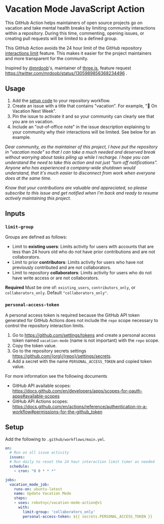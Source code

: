 # Vacation Mode JavaScript Action

This GitHub Action helps maintainers of open source projects go on vacation and take mental health breaks by limiting community interactions within a repository. During this time, commenting, opening issues, or creating pull requests will be limited to a defined group.

This GitHub Action avoids the 24 hour limit of the GitHub repository [interactions limit](https://docs.github.com/en/github/building-a-strong-community/limiting-interactions-in-your-repository) feature. This makes it easier for the project maintainers and more transparent for the community.

Inspired by [@mrdoob](https://github.com/mrdoob)'s, maintainer of [three.js](https://github.com/mrdoob/three.js), feature request https://twitter.com/mrdoob/status/1305989856368234496 .

## Usage

1. Add the [setup code](#setup) to your repository workflow.
1. Create an issue with a title that contains "vacation". For example, "🌴 On Vacation Next Week".
1. Pin the issue to activate it and so your community can clearly see that you are on vacation.
1. Include an "out-of-office note" in the issue description explaining to your community why their interactions will be limited. See below for an example.

_Dear community, as the maintainer of this project, I have put the repository in "vacation mode" so that I can take a much needed and deserved break without worrying about tasks piling up while I recharge. I hope you can understand the need to take this action and not just "turn off notifications". Anyone who has experienced a company-wide shutdown would understand, that it's much easier to disconnect from work when everyone does at the same time._

_Know that your contributions are valuable and appreciated, so please subscribe to this issue and get notified when I'm back and ready to resume actively maintaining this project._

## Inputs

### `limit-group`

Groups are defined as follows:
* Limit to **existing users**: Limits activity for users with accounts that are less than 24 hours old who do not have prior contributions and are not collaborators.
* Limit to prior **contributors**: Limits activity for users who have not previously contributed and are not collaborators.
* Limit to repository **collaborators**: Limits activity for users who do not have write access or are not collaborators.

**Required** Must be one of: `existing_users`, `contributors_only`, or `collaborators_only`. Default `"collaborators_only"`.

### `personal-access-token`

A personal access token is required because the GitHub API token generated for GitHub Actions does not include the `repo` scope necessary to control the repository interaction limits.

1. Go to https://github.com/settings/tokens and create a personal access token named `vacation-mode` (name is not important) with the `repo` scope.
1. Copy the token value.
1. Go to the repository secrets settings https://github.com/{org}/{repo}/settings/secrets.
1. Add a secret with the name `PERSONAL_ACCESS_TOKEN` and copied token value.

For more information see the following documents
* GitHub API available scopes: https://docs.github.com/en/developers/apps/scopes-for-oauth-apps#available-scopes
* GitHub API Actions scopes: https://docs.github.com/en/actions/reference/authentication-in-a-workflow#permissions-for-the-github_token

## Setup

Add the following to `.github/workflows/main.yml`.

```yaml
on:
  # Run on all issue activity
  issues:
  # Run daily to reset the 24 hour interaction limit timer as needed
  schedule:
    - cron: "0 0 * * *"

jobs:
  vacation_mode_job:
    runs-on: ubuntu-latest
    name: Update Vacation Mode
    steps:
    - uses: robotnyc/vacation-mode-action@v1
      with:
        limit-group: 'collaborators_only'
        personal-access-token: ${{ secrets.PERSONAL_ACCESS_TOKEN }}
```
